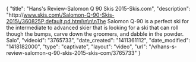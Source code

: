 {
    "title": "Hans's Review-Salomon Q 90 Skis 2015-Skis.com",
    "description": "http:\/\/www.skis.com\/Salomon-Q-90-Skis-2015\/360825P,default,pd.html\n\n\nThe Salomon Q-90 is a perfect ski for the intermediate to advanced skier that is looking for a ski that can roll though the bumps, carve down the groomers, and dabble in the powder. Salo",
    "videoid": "3765733",
    "date_created": "1411361112",
    "date_modified": "1418182000",
    "type": "captivate",
    "layout": "video",
    "url": "\/v\/hans-s-review-salomon-q-90-skis-2015-skis-com\/3765733"
}